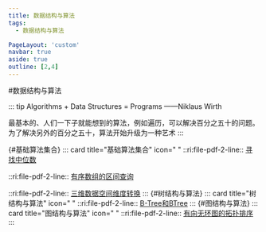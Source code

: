 ```yaml
---
title: 数据结构与算法
tags:
  - 数据结构与算法

PageLayout: 'custom' 
navbar: true
aside: true
outline: [2,4]
---
```


#数据结构与算法

::: tip
Algorithms + Data Structures = Programs ——Niklaus Wirth

最基本的、人们一下子就能想到的算法，例如遍历，可以解决百分之五十的问题。为了解决另外的百分之五十，算法开始升级为一种艺术
:::


{#基础算法集合}
::: card title="基础算法集合" icon=" "
::ri:file-pdf-2-line:: [寻找中位数](/pdfs/数据结构与算法/寻找中位数.pdf)

::ri:file-pdf-2-line:: [有序数组的区间查询](/pdfs/数据结构与算法/有序数组的区间查询.pdf)

::ri:file-pdf-2-line:: [三维数据空间维度转换](/pdfs/数据结构与算法/三维数据空间维度转换.pdf)
:::
{#树结构与算法}
::: card title="树结构与算法" icon=" "
::ri:file-pdf-2-line:: [B-Tree和BTree](/pdfs/数据结构与算法/B-Tree和BTree.pdf)
:::
{#图结构与算法}
::: card title="图结构与算法" icon=" "
::ri:file-pdf-2-line:: [有向无环图的拓扑排序](/pdfs/数据结构与算法/有向无环图的拓扑排序.pdf)
:::